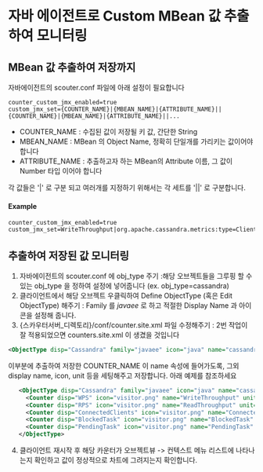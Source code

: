 # 자바 에이전트로 Custom MBean 값 추출하여 모니터링

## MBean 값 추출하여 저장까지
자바에이전트의 scouter.conf 파일에 아래 설정이 필요합니다
```
counter_custom_jmx_enabled=true
custom_jmx_set={COUNTER_NAME}|{MBEAN_NAME}|{ATTRIBUTE_NAME}||{COUNTER_NAME}|{MBEAN_NAME}|{ATTRIBUTE_NAME}||...
```

- COUNTER_NAME : 수집된 값이 저장될 키 값, 간단한 String
- MBEAN_NAME : MBean 의 Object Name, 정확히 단일개를 가리키는 값이어야 합니다
- ATTRIBUTE_NAME : 추출하고자 하는 MBean의 Attribute 이름, 그 값이 Number 타입 이어야 합니다

각 값들은 '|' 로 구분 되고 여러개를 지정하기 위해서는 각 세트를 '||' 로 구분합니다.

#### Example
```
counter_custom_jmx_enabled=true
custom_jmx_set=WriteThroughput|org.apache.cassandra.metrics:type=ClientRequest,scope=Write,name=Latency|OneMinuteRate||ReadThroughput|org.apache.cassandra.metrics:type=ClientRequest,scope=Read,name=Latency|OneMinuteRate||ConnectedClients|org.apache.cassandra.metrics:type=Client,name=connectedNativeClients|Value||BlockedTask|org.apache.cassandra.metrics:type=ThreadPools,path=request,scope=RequestResponseStage,name=CurrentlyBlockedTasks|Count||PendingTask|org.apache.cassandra.metrics:type=ThreadPools,path=request,scope=RequestResponseStage,name=PendingTasks|Value
```


## 추출하여 저장된 값 모니터링

1. 자바에이전트의 scouter.conf 에 obj_type 주기 :해당 오브젝트들을 그루핑 할 수 있는 obj_type 을 정하여 설정에 넣어줍니다 (ex. obj_type=cassandra)
2. 클라이언트에서 해당 오브젝트 우클릭하여 Define ObjectType (혹은 Edit ObjectType) 해주기 : Family 를 *javaee* 로 하고 적절한 Display Name 과 아이콘을 설정해 줍니다.
3. {스카우터서버_디렉토리}/conf/counter.site.xml 파일 수정해주기 : 2번 작업이 잘 적용되었으면 counters.site.xml 이 생겼을 것입니다
  ```xml
  <ObjectType disp="Cassandra" family="javaee" icon="java" name="cassandra" sub-object="false"/>
  ```

이부분에 추출하여 저장한 COUNTER_NAME 이 name 속성에 들어가도록, 그외 display name, icon, unit 등을 세팅해주고 저장합니다. 아래 예제를 참조하세요

```xml
   <ObjectType disp="Cassandra" family="javaee" icon="java" name="cassandra" sub-object="false">
     <Counter disp="WPS" icon="visitor.png" name="WriteThroughput" unit="wps"/>
     <Counter disp="RPS" icon="visitor.png" name="ReadThroughput" unit="rps"/>
     <Counter disp="ConnectedClients" icon="visitor.png" name="ConnectedClients" unit="cnt"/>
     <Counter disp="BlockedTask" icon="visitor.png" name="BlockedTask" unit="cnt"/>
     <Counter disp="PendingTask" icon="visitor.png" name="PendingTask" unit="cnt"/>
   </ObjectType>
```
4. 클라이언트 재시작 후 해당 카운터가 오브젝트뷰 -> 컨텍스트 메뉴 리스트에 나타나는지 확인하고 값이 정상적으로 차트에 그려지는지 확인합니다.
